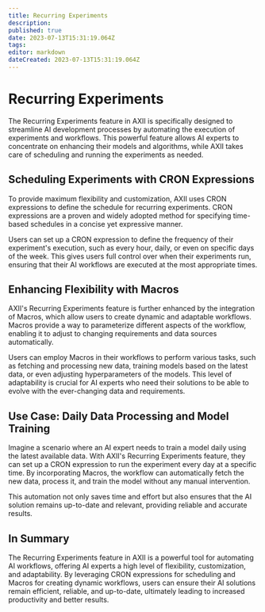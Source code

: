 ```yaml
---
title: Recurring Experiments
description: 
published: true
date: 2023-07-13T15:31:19.064Z
tags: 
editor: markdown
dateCreated: 2023-07-13T15:31:19.064Z
---
```


# Recurring Experiments
The Recurring Experiments feature in AXII is specifically designed to streamline AI development processes by automating the execution of experiments and workflows. This powerful feature allows AI experts to concentrate on enhancing their models and algorithms, while AXII takes care of scheduling and running the experiments as needed.

## Scheduling Experiments with CRON Expressions

To provide maximum flexibility and customization, AXII uses CRON expressions to define the schedule for recurring experiments. CRON expressions are a proven and widely adopted method for specifying time-based schedules in a concise yet expressive manner.

Users can set up a CRON expression to define the frequency of their experiment's execution, such as every hour, daily, or even on specific days of the week. This gives users full control over when their experiments run, ensuring that their AI workflows are executed at the most appropriate times.

## Enhancing Flexibility with Macros

AXII's Recurring Experiments feature is further enhanced by the integration of Macros, which allow users to create dynamic and adaptable workflows. Macros provide a way to parameterize different aspects of the workflow, enabling it to adjust to changing requirements and data sources automatically.

Users can employ Macros in their workflows to perform various tasks, such as fetching and processing new data, training models based on the latest data, or even adjusting hyperparameters of the models. This level of adaptability is crucial for AI experts who need their solutions to be able to evolve with the ever-changing data and requirements.

## Use Case: Daily Data Processing and Model Training

Imagine a scenario where an AI expert needs to train a model daily using the latest available data. With AXII's Recurring Experiments feature, they can set up a CRON expression to run the experiment every day at a specific time. By incorporating Macros, the workflow can automatically fetch the new data, process it, and train the model without any manual intervention.

This automation not only saves time and effort but also ensures that the AI solution remains up-to-date and relevant, providing reliable and accurate results.

## In Summary

The Recurring Experiments feature in AXII is a powerful tool for automating AI workflows, offering AI experts a high level of flexibility, customization, and adaptability. By leveraging CRON expressions for scheduling and Macros for creating dynamic workflows, users can ensure their AI solutions remain efficient, reliable, and up-to-date, ultimately leading to increased productivity and better results.